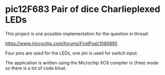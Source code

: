 pic12F683 Pair of dice Charlieplexed LEDs
=========================================

This project is one possible implementation for the question in thread:

https://www.microchip.com/forums/FindPost/1080895

Four pins are used for the LEDs, one pin is used for switch input.

The application is written using the Microchip XC8 compiler in (free) mode so there is a lot of code bloat.
